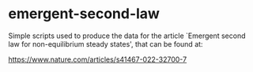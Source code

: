 # emergent-second-law
Simple scripts used to produce the data for the article 
`Emergent second law for non-equilibrium steady states',
that can be found at: 

https://www.nature.com/articles/s41467-022-32700-7
